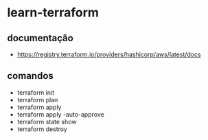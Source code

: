 # learn-terraform
## documentação
- https://registry.terraform.io/providers/hashicorp/aws/latest/docs
## comandos
- terraform init
- terraform plan
- terraform apply
- terraform apply -auto-approve
- terraform state show
- terraform destroy
